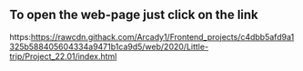 ## To open the web-page just click on the link
https:https://rawcdn.githack.com/Arcady1/Frontend_projects/c4dbb5afd9a1325b588405604334a9471b1ca9d5/web/2020/Little-trip/Project_22.01/index.html

